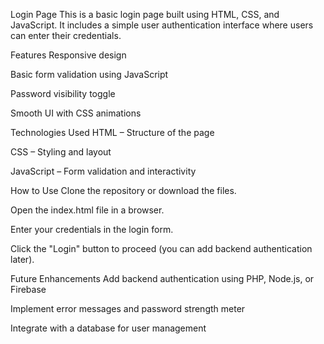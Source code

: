 Login Page
This is a basic login page built using HTML, CSS, and JavaScript. It includes a simple user authentication interface where users can enter their credentials.

Features
Responsive design

Basic form validation using JavaScript

Password visibility toggle

Smooth UI with CSS animations

Technologies Used
HTML – Structure of the page

CSS – Styling and layout

JavaScript – Form validation and interactivity

How to Use
Clone the repository or download the files.

Open the index.html file in a browser.

Enter your credentials in the login form.

Click the "Login" button to proceed (you can add backend authentication later).


Future Enhancements
Add backend authentication using PHP, Node.js, or Firebase

Implement error messages and password strength meter

Integrate with a database for user management

